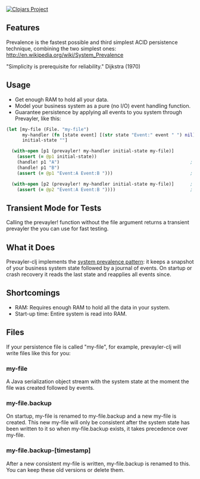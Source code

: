 [![Clojars Project](http://clojars.org/prevayler-clj/latest-version.svg)](http://clojars.org/prevayler-clj)

## Features

Prevalence is the fastest possible and third simplest ACID persistence technique, combining the two simplest ones: http://en.wikipedia.org/wiki/System_Prevalence

"Simplicity is prerequisite for reliability." Dijkstra (1970)

## Usage

- Get enough RAM to hold all your data.
- Model your business system as a pure (no I/O) event handling function.
- Guarantee persistence by applying all events to you system through Prevayler, like this:
```clojure
(let [my-file (File. "my-file")
      my-handler (fn [state event] [(str state "Event:" event " ") nil]) ; Any function returning a pair [new-state result]
      initial-state ""]                                                  ; Any value

  (with-open [p1 (prevayler! my-handler initial-state my-file)]
    (assert (= @p1 initial-state))
    (handle! p1 "A")                                                 ; Your events
    (handle! p1 "B")
    (assert (= @p1 "Event:A Event:B ")))                             ; Your system state

  (with-open [p2 (prevayler! my-handler initial-state my-file)]      ; Next time you run,
    (assert (= @p2 "Event:A Event:B "))))                            ; the state is recovered.
```
## Transient Mode for Tests
Calling the prevayler! function without the file argument returns a transient prevayler the you can use for fast testing.

## What it Does

Prevayler-clj implements the [system prevalence pattern](http://en.wikipedia.org/wiki/System_Prevalence): it keeps a snapshot of your business system state followed by a journal of events. On startup or crash recovery it reads the last state and reapplies all events since.

## Shortcomings

- RAM: Requires enough RAM to hold all the data in your system.
- Start-up time: Entire system is read into RAM.


## Files

If your persistence file is called "my-file", for example, prevayler-clj will write files like this for you:

### my-file
A Java serialization object stream with the system state at the moment the file was created followed by events.

### my-file.backup
On startup, my-file is renamed to my-file.backup and a new my-file is created.
This new my-file will only be consistent after the system state has been written to it so when my-file.backup exists, it takes precedence over my-file.

### my-file.backup-[timestamp]
After a new consistent my-file is written, my-file.backup is renamed to this. You can keep these old versions or delete them.
